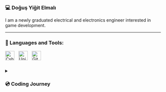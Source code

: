 ### 💻 Doğuş Yiğit Elmalı
I am a newly graduated electrical and electronics engineer interested in game development. 

---
### 🧰 Languages and Tools:
<img align="left" alt="Csharp" width="30px" style="padding-right:10px;" src= "https://cdn.jsdelivr.net/gh/devicons/devicon/icons/csharp/csharp-line.svg" />
<img align="left" alt="Unity" width="30px" style="padding-right:10px;" src= "https://cdn.jsdelivr.net/gh/devicons/devicon/icons/unity/unity-original-wordmark.svg" />
<img align="left" alt="GitHub" width="30px" style="padding-right:10px;" src= "https://cdn.jsdelivr.net/gh/devicons/devicon/icons/github/github-original-wordmark.svg" />
<br />

#

<details>
 <summary><h3>💿 Coding Journey</h3></summary>
 I started my journey as a naive electrical electronics student. As time passed, I realized that my main interest was in the game world. I took my interest in games from an early age to the next level after I graduated from university and became interested in game development. On this path that I started with Unity and C#, I am passionate about learning everything I can about the world of game development.
